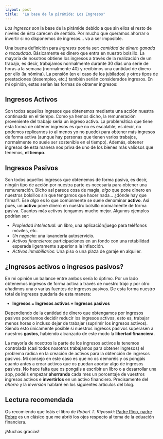 ```yaml
---
layout: post
title:  "La base de la pirámide: Los Ingresos"
---
```


*Los ingresos* son la base de la pirámide debido a que sin ellos el resto de niveles de ésta carecen de sentido. Por mucho que queramos ahorrar o invertir si no disponemos de ingresos... va a ser imposible.

Una buena definición para *ingresos* podría ser: *cantidad de dinero ganada o recaudada*. Básicamente es dinero que entra en nuestro bolsillo. La mayoría de nosotros obtiene los ingresos a través de la realización de un trabajo, es decir, trabajamos normalmente durante 30 días una serie de horas a la semana (normalmente 40) y recibimos una cantidad de dinero por ello (la nómina). La pensión (en el caso de los jubilados) y otros tipos de prestaciones (desempleo, etc.) también serián considerados ingresos. En mi opinión, estas serían las formas de obtener ingresos:

## Ingresos Activos

Son todos aquellos ingresos que obtenemos mediante una acción nuestra continuada en el tiempo. Como ya hemos dicho, la remuneración proveniente del trabajo sería un ingreso activo. La problemática que tiene esta forma de obtener ingresos es que no es escalable, es decir, no podemos replicarnos (o al menos yo no puedo) para obtener más ingresos de forma activa (aunque hay personas que tienen varios trabajos, normalmente no suele ser sostenible en el tiempo). Además, obtener ingresos de esta manera nos priva de uno de los bienes más valiosos que tenemos, **el tiempo**.

## Ingresos Pasivos

Son todos aquellos ingresos que obtenemos de forma pasiva, es decir, ningún tipo de acción por nuestra parte es necesaria para obtener una remuneración. Dicho así parece cosa de magia, *algo* que pone dinero en nuestros bolsillos sin que tengamos que hacer nada... ¿dónde hay que firmar?. Ese *algo* es lo que comúnmente se suele denominar **activo**. Así pues, un **activo** pone dinero en nuestro bolsillo normalmente de forma pasiva. Cuantos más activos tengamos mucho mejor. Algunos ejemplos podrían ser:

* *Propiedad intelectual*: un libro, una aplicación/juego para teléfonos móviles, etc.
* *Un negocio*: una lavandería autoservicio.
* *Activos financieros*: participaciones en un fondo con una retabilidad esperada ligeramente superior a la inflacción.
* *Activos inmobiliarios*: Una piso o una plaza de garaje en alquiler.

## ¿Ingresos activos o ingresos pasivos?

En mi opinión un balance entre ambos sería lo óptimo. Por un lado obtenemos ingresos de forma activa a través de nuestro trajo y por otro añadimos una o varias fuentes de ingresos pasivos. De esta forma nuestro total de ingresos quedaría de esta manera:

* **Ingresos = Ingresos activos + Ingresos pasivos**

Dependiendo de la cantidad de dinero que obtengamos por ingresos pasivos podríamos decidir reducir los ingresos activos, esto es, trabajar menos horas o incluso dejar de trabajar (suprimir los ingresos activos). Siendo esto únicamente posible si nuestros ingresos pasivos superasen a nuestros **gastos**, habiendo alcanzado de este modo la **libertad financiera**.

La mayoría de nosotros la parte de los ingresos activos la tenemos controlada (casi todos nosotros trabajamos para obtener ingresos) el problema radica en la creación de activos para la obtención de ingresos pasivos. Mi consejo en este caso es que no os demoréis y os pongáis cuanto antes a crear activos que os puedan aportar algo de ingresos pasivos. No hace falta que os pongáis a escribir un libro o a desarrollar una app, podéis empezar **ahorrando** cada mes un porcentaje de vuestros ingresos activos e **invertirlos** en un activo financiero. Precisamente del *ahorro* y la *inversión* hablaré en los siguientes artículos del blog.

## Lectura recomendada

Os recomiendo que leáis el libro de *Robert T. Kiyosaki*: [Padre Rico, padre Pobre](https://www.amazon.es/Padre-Rico-padre-Pobre-enseñan/dp/846633212X/ref=sr_1_1?__mk_es_ES=ÅMÅŽÕÑ&crid=3CUSVMIWDM2GH&keywords=padre+rico+padre+pobre+en+español&qid=1580139058&sprefix=padre+ri%2Caps%2C149&sr=8-1) es un clásico que me abrió los ojos respecto al tema de la eduación financiera.

¡Muchas gracias!
